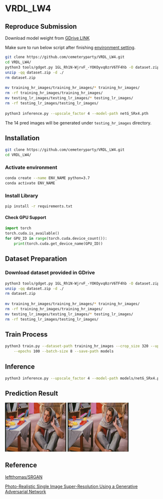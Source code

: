 # VRDL_LW4

## Reproduce Submission

Download model weight from [GDrive LINK](https://drive.google.com/drive/folders/1r8TQt90db4862RnQ3BzTzGFonnl8c0iV?usp=sharing)

Make sure to run below script after finishing [environment setting](#Installation).

```sh
git clone https://github.com/cemeteryparty/VRDL_LW4.git
cd VRDL_LW4/
python3 tools/gdget.py 1GL_Rh1N-WjrvF_-YOKOyvq0zrV6TF4hb -O dataset.zip
unzip -qq dataset.zip -d ./
rm dataset.zip

mv training_hr_images/training_hr_images/* training_hr_images/
rm -rf training_hr_images/training_hr_images/
mv testing_lr_images/testing_lr_images/* testing_lr_images/
rm -rf testing_lr_images/testing_lr_images/

python3 inference.py --upscale_factor 4 --model-path netG_SRx4.pth
```

The 14 pred images will be generated under `testing_hr_images` directory.

## Installation

```sh
git clone https://github.com/cemeteryparty/VRDL_LW4.git
cd VRDL_LW4/
```

### Activate environment ###

```sh
conda create --name ENV_NAME python=3.7
conda activate ENV_NAME
```

### Install Library ###

```sh
pip install -r requirements.txt
```

#### Check GPU Support

```py
import torch
torch.cuda.is_available()
for GPU_ID in range(torch.cuda.device_count()):
    print(torch.cuda.get_device_name(GPU_ID))
```

## Dataset Preparation

### Download dataset provided in GDrive

```sh
python3 tools/gdget.py 1GL_Rh1N-WjrvF_-YOKOyvq0zrV6TF4hb -O dataset.zip
unzip -qq dataset.zip -d ./
rm dataset.zip

mv training_hr_images/training_hr_images/* training_hr_images/
rm -rf training_hr_images/training_hr_images/
mv testing_lr_images/testing_lr_images/* testing_lr_images/
rm -rf testing_lr_images/testing_lr_images/
```

## Train Process
```sh
python3 train.py --dataset-path training_hr_images --crop_size 320 --upscale_factor 4 \
    --epochs 100 --batch-size 8 --save-path models
```

## Inference

```sh
python3 inference.py --upscale_factor 4 --model-path models/netG_SRx4.pth
```

## Prediction Result

<p style="margin: auto">
    <img src="images/testing_lr_images/00.png" style="width: 40%">
    <img src="images/testing_hr_images/00_pred.png" style="width: 40%">
</p>

## Reference

[leftthomas/SRGAN](https://github.com/leftthomas/SRGAN)

[Photo-Realistic Single Image Super-Resolution Using a Generative Adversarial Network](https://arxiv.org/abs/1609.04802)
